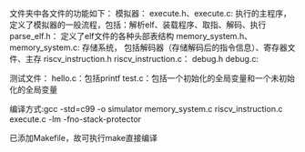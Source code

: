 

文件夹中各文件的功能如下：
模拟器：
	execute.h、execute.c: 执行的主程序，定义了模拟器的一般流程，包括：解析elf、装载程序、取指、解码、执行
	parse_elf.h： 定义了elf文件的各种头部表结构
	memory_system.h、memory_system.c: 存储系统， 包括解码器（存储解码后的指令信息）、寄存器文件、主存
	riscv_instruction.h riscv_instruction.c：
	debug.h debug.c:

测试文件：
	hello.c：包括printf
	test.c：包括一个初始化的全局变量和一个未初始化的全局变量

编译方式:gcc -std=c99 -o simulator memory_system.c riscv_instruction.c execute.c -lm -fno-stack-protector

已添加Makefile，故可执行make直接编译
